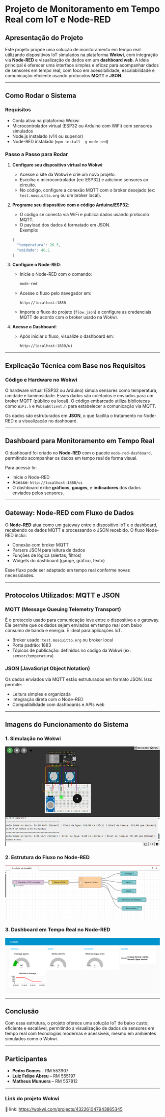 
# Projeto de Monitoramento em Tempo Real com IoT e Node-RED

## Apresentação do Projeto

Este projeto propõe uma solução de monitoramento em tempo real utilizando dispositivos IoT simulados na plataforma **Wokwi**, com integração via **Node-RED** e visualização de dados em um **dashboard web**. A ideia principal é oferecer uma interface simples e eficaz para acompanhar dados de sensores em tempo real, com foco em acessibilidade, escalabilidade e comunicação eficiente usando protocolos **MQTT** e **JSON**.

---

## Como Rodar o Sistema

### Requisitos

- Conta ativa na plataforma Wokwi
- Microcontrolador virtual (ESP32 ou Arduino com WiFi) com sensores simulados
- Node.js instalado (v14 ou superior)
- Node-RED instalado (`npm install -g node-red`)

### Passo a Passo para Rodar

1. **Configure seu dispositivo virtual no Wokwi**:
   - Acesse o site da Wokwi e crie um novo projeto.
   - Escolha o microcontrolador (ex: ESP32) e adicione sensores ao circuito.
   - No código, configure a conexão MQTT com o broker desejado (ex: `test.mosquitto.org` ou um broker local).

2. **Programe seu dispositivo com o código Arduino/ESP32**:
   - O código se conecta via WiFi e publica dados usando protocolo MQTT.
   - O payload dos dados é formatado em JSON.  
   Exemplo:
   ```cpp
   {
     "temperatura": 26.5,
     "umidade": 40.1
   }
   ```

3. **Configure o Node-RED**:
   - Inicie o Node-RED com o comando:
     ```bash
     node-red
     ```
   - Acesse o fluxo pelo navegador em:
     ```
     http://localhost:1880
     ```
   - Importe o fluxo do projeto (`flow.json`) e configure as credenciais MQTT de acordo com o broker usado na Wokwi.

4. **Acesse o Dashboard**:
   - Após iniciar o fluxo, visualize o dashboard em:
     ```
     http://localhost:1880/ui
     ```

---

## Explicação Técnica com Base nos Requisitos

### Código e Hardware no Wokwi

O hardware virtual (ESP32 ou Arduino) simula sensores como temperatura, umidade e luminosidade. Esses dados são coletados e enviados para um broker MQTT (público ou local). O código embarcado utiliza bibliotecas como `WiFi.h` e `PubSubClient.h` para estabelecer a comunicação via MQTT.

Os dados são estruturados em **JSON**, o que facilita o tratamento no Node-RED e a visualização no dashboard.

---

## Dashboard para Monitoramento em Tempo Real

O dashboard foi criado no **Node-RED** com o pacote `node-red-dashboard`, permitindo acompanhar os dados em tempo real de forma visual.

Para acessá-lo:
- Inicie o Node-RED
- Acesse: `http://localhost:1880/ui`
- O dashboard exibe **gráficos**, **gauges**, e **indicadores** dos dados enviados pelos sensores.

---

## Gateway: Node-RED com Fluxo de Dados

O **Node-RED** atua como um gateway entre o dispositivo IoT e o dashboard, recebendo os dados MQTT e processando o JSON recebido. O fluxo Node-RED inclui:

- Conexão com broker MQTT
- Parsers JSON para leitura de dados
- Funções de lógica (alertas, filtros)
- Widgets do dashboard (gauge, gráfico, texto)

Esse fluxo pode ser adaptado em tempo real conforme novas necessidades.

---

## Protocolos Utilizados: MQTT e JSON

### MQTT (Message Queuing Telemetry Transport)

É o protocolo usado para comunicação leve entre o dispositivo e o gateway. Ele permite que os dados sejam enviados em tempo real com baixo consumo de banda e energia. É ideal para aplicações IoT.

- Broker usado: `test.mosquitto.org` ou broker local
- Porta padrão: 1883
- Tópicos de publicação: definidos no código da Wokwi (ex: `sensor/temperatura`)

### JSON (JavaScript Object Notation)

Os dados enviados via MQTT estão estruturados em formato JSON. Isso permite:

- Leitura simples e organizada
- Integração direta com o Node-RED
- Compatibilidade com dashboards e APIs web

---

## Imagens do Funcionamento do Sistema

### 1. Simulação no Wokwi
![Sistema Wokwi](./assets/sistemaWokwi.png)

### 2. Estrutura do Fluxo no Node-RED
![Estrutura Node-RED](./assets/estruturaNodeRed.png)

### 3. Dashboard em Tempo Real no Node-RED
![Dashboard Node-RED](./assets/nodeRedDashboard.png)

---

## Conclusão

Com essa estrutura, o projeto oferece uma solução IoT de baixo custo, eficiente e escalável, permitindo a visualização de dados de sensores em tempo real com tecnologias modernas e acessíveis, mesmo em ambientes simulados como o Wokwi.

---

## Participantes

- **Pedro Gomes** – RM 553907  
- **Luiz Felipe Abreu** – RM 555197  
- **Matheus Munuera** – RM 557812

---

### Link do projeto Wokwi

 🔗 link: https://wokwi.com/projects/432261047943865345